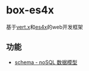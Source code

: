 # box-es4x
基于[vert.x](https://vertx.io)和[es4x](https://reactiverse.io/es4x/)的web开发框架

## 功能

* [schema - noSQL 数据模型](/schema.js)
